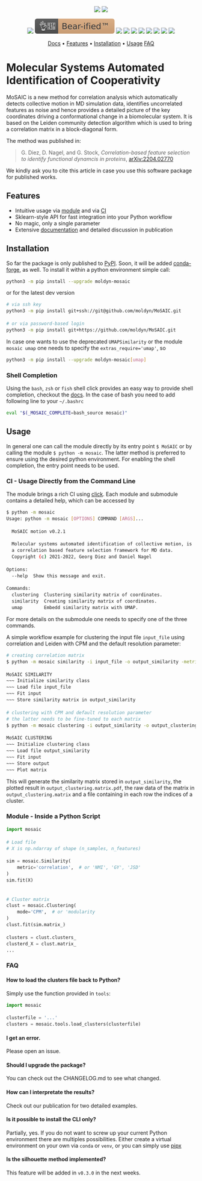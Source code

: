 <div align="center">
  <img class="darkmode" style="width: 400px;" src="https://github.com/moldyn/MoSAIC/blob/main/docs/logo_large_dark.svg?raw=true#gh-dark-mode-only" />
  <img class="lightmode" style="width: 400px;" src="https://github.com/moldyn/MoSAIC/blob/main/docs/logo_large_light.svg?raw=true#gh-light-mode-only" />
  
  <p>
    <a href="https://github.com/wemake-services/wemake-python-styleguide" alt="wemake-python-styleguide" >
        <img src="https://img.shields.io/badge/style-wemake-000000.svg" /></a>
    <a href="https://beartype.rtfd.io" alt="bear-ified" >
        <img src="https://raw.githubusercontent.com/beartype/beartype-assets/main/badge/bear-ified.svg" /></a>
    <a href="https://pypi.org/project/mosaic-clustering" alt="PyPI" >
        <img src="https://img.shields.io/pypi/v/mosaic-clustering" /></a>
    <a href="https://pepy.tech/project/mosaic-clustering" alt="Downloads" >
        <img src="https://pepy.tech/badge/mosaic-clustering" /></a>
    <a href="https://github.com/moldyn/MoSAIC/actions/workflows/pytest.yml" alt="GitHub Workflow Status">
        <img src="https://img.shields.io/github/workflow/status/moldyn/MoSAIC/Pytest"></a>
    <a href="https://img.shields.io/pypi/pyversions/mosaic-clustering" alt="PyPI - Python Version">
        <img src="https://img.shields.io/pypi/pyversions/mosaic-clustering" /></a>
    <a href="https://moldyn.github.io/MoSAIC" alt="Docs" >
        <img src="https://img.shields.io/badge/pdoc3-Documentation-brightgreen" /></a>
    <a href="#" alt="doi">
        <img src="https://img.shields.io/badge/doi-submitted-blue" /></a>
    <a href="https://arxiv.org/abs/2204.02770" alt="arXiv">
        <img src="https://img.shields.io/badge/arXiv-2204.02770-red" /></a>
    <a href="https://github.com/moldyn/MoSAIC/blob/main/LICENSE" alt="License" >
        <img src="https://img.shields.io/github/license/moldyn/MoSAIC" /></a>
  </p>

  <p>
    <a href="https://moldyn.github.io/MoSAIC">Docs</a> •
    <a href="#features">Features</a> •
    <a href="#installation">Installation</a> •
    <a href="#usage">Usage</a>
    <a href="#faq">FAQ</a>
  </p>
</div>

# Molecular Systems Automated Identification of Cooperativity
MoSAIC is a new method for correlation analysis which automatically detects
collective motion in MD simulation data, identifies uncorrelated features
as noise and hence provides a detailed picture of the key coordinates driving a
conformational change in a biomolecular system. It is based on the Leiden community
detection algorithm which is used to bring a correlation matrix in a
block-diagonal form.

The method was published in:
> G. Diez, D. Nagel, and G. Stock,
> *Correlation-based feature selection to identify functional dynamcis
> in proteins*,
> [arXiv:2204.02770](https://arxiv.org/abs/2204.02770)

We kindly ask you to cite this article in case you use this software package for
published works.

## Features
- Intuitive usage via [module](#module---inside-a-python-script) and via [CI](#ci---usage-directly-from-the-command-line)
- Sklearn-style API for fast integration into your Python workflow
- No magic, only a  single parameter
- Extensive [documentation](https://moldyn.github.io/feature_selection) and
  detailed discussion in publication


## Installation
So far the package is only published to [PyPI](https://pypi.org). Soon, it will
be added [conda-forge](https://conda-forge.org/), as well. To install it within a python environment simple call:
```bash
python3 -m pip install --upgrade moldyn-mosaic
```
or for the latest dev version
```bash
# via ssh key
python3 -m pip install git+ssh://git@github.com/moldyn/MoSAIC.git

# or via password-based login
python3 -m pip install git+https://github.com/moldyn/MoSAIC.git
```

In case one wants to use the deprecated `UMAPSimilarity` or the module
`mosaic umap` one needs to specify the `extras_require='umap'`, so
```bash
python3 -m pip install --upgrade moldyn-mosaic[umap]
```

### Shell Completion
Using the `bash`, `zsh` or `fish` shell click provides an easy way to
provide shell completion, checkout the
[docs](https://click.palletsprojects.com/en/8.0.x/shell-completion).
In the case of bash you need to add following line to your `~/.bashrc`
```bash
eval "$(_MOSAIC_COMPLETE=bash_source mosaic)"
```

## Usage
In general one can call the module directly by its entry point `$ MoSAIC`
or by calling the module `$ python -m mosaic`. The latter method is
preferred to ensure using the desired python environment. For enabling
the shell completion, the entry point needs to be used.

### CI - Usage Directly from the Command Line
The module brings a rich CI using [click](https://click.palletsprojects.com).
Each module and submodule contains a detailed help, which can be accessed by
```bash
$ python -m mosaic
Usage: python -m mosaic [OPTIONS] COMMAND [ARGS]...

  MoSAIC motion v0.2.1

  Molecular systems automated identification of collective motion, is
  a correlation based feature selection framework for MD data.
  Copyright (c) 2021-2022, Georg Diez and Daniel Nagel

Options:
  --help  Show this message and exit.

Commands:
  clustering  Clustering similarity matrix of coordinates.
  similarity  Creating similarity matrix of coordinates.
  umap        Embedd similarity matrix with UMAP.
```
For more details on the submodule one needs to specify one of the three
commands.

A simple workflow example for clustering the input file `input_file` using
correlation and Leiden with CPM and the default resolution parameter:
```bash
# creating correlation matrix
$ python -m mosaic similarity -i input_file -o output_similarity -metric correlation -v

MoSAIC SIMILARITY
~~~ Initialize similarity class
~~~ Load file input_file
~~~ Fit input
~~~ Store similarity matrix in output_similarity

# clustering with CPM and default resolution parameter
# the latter needs to be fine-tuned to each matrix
$ python -m mosaic clustering -i output_similarity -o output_clustering --plot -v

MoSAIC CLUSTERING
~~~ Initialize clustering class
~~~ Load file output_similarity
~~~ Fit input
~~~ Store output
~~~ Plot matrix
```
This will generate the similarity matrix stored in `output_similarity`,
the plotted result in `output_clustering.matrix.pdf`, the raw data of
the matrix in `output_clustering.matrix` and a file containing in each
row the indices of a cluster.

### Module - Inside a Python Script
```python
import mosaic

# Load file
# X is np.ndarray of shape (n_samples, n_features)

sim = mosaic.Similarity(
    metric='correlation',  # or 'NMI', 'GY', 'JSD'
)
sim.fit(X)


# Cluster matrix
clust = mosaic.Clustering(
    mode='CPM',  # or 'modularity
)
clust.fit(sim.matrix_)

clusters = clust.clusters_
clusterd_X = clust.matrix_
...
```

### FAQ
#### How to load the clusters file back to Python?
Simply use the function provided in `tools`:
```python
import mosaic

clusterfile = '...'
clusters = mosaic.tools.load_clusters(clusterfile)
```

#### I get an error.
Please open an issue.

#### Should I upgrade the package?
You can check out the CHANGELOG.md to see what changed.

#### How can I interpretate the results?
Check out our publication for two detailed examples.

#### Is it possible to install the CLI only?
Partially, yes. If you do not want to screw up your current Python
environment there are multiples possibilities. Either create a
virtual environment on your own via `conda` or `venv`, or you can
simply use [pipx](https://pypa.github.io/pipx/)

#### Is the silhouette method implemented?
This feature will be added in `v0.3.0` in the next weeks.
